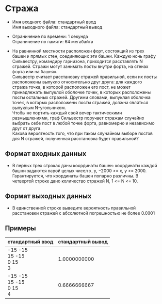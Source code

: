 # Стража
* Имя входного файла: стандартный ввод \
Имя выходного файла: стандартный вывод
* Ограничение по времени: 1 секунда \
Ограничение по памяти: 64 мегабайта

* На равнинной местности расположен форт, состоящий из трех башен и прямых стен, соединяющих эти башни. Каждую ночь графу Сильвестру, командиру гарнизона, приходится расставлять N стражей. Стражи могут занимать посты внутри форта, на стенах форта или на башнях. \
Сильвестр считает расстановку стражей правильной, если их посты расположены выпукло относительно друг друга: для каждого стража точка, в которой расположен его пост, не может принадлежать выпуклой оболочке точек, в которых расположены посты остальных стражей. Другими словами, выпуклая оболочка точек, в которых расположены посты стражей, должна являться выпуклым N-угольником. \
Чтобы не портить каждый свой вечер тактическими размышлениями, граф Сильвестр поручает стражам случайно выбрать себе пост в любой точке форта, равномерно и независимо друг от друга. \
Какова вероятность того, что при таком случайном выборе постов для N стражей, полученная расстановка будет правильной?
## Формат входных данных
* В первых трех строках даны координаты башен: координаты каждой башни задаются парой
целых чисел x, y, −2000 <= x, y <= 2000. Гарантируется, что координаты башен попарно различны. В
четвертой строке дано количество стражей N, 1 <= N <= 10.
## Формат выходных данных
* В единственной строке выведите вероятность правильной расстановки стражей с абсолютной
погрешностью не более 0.0001

## Примеры
|стандартный ввод|стандартный вывод|
|-|-|
|-15 -15<br>15 -15<br>0 15<br>3<br>|1.0000000000|
|-15 -15<br>15 -15<br>0 15<br>4<br>|0.6666666667|

